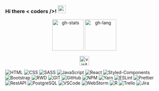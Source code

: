 ### Hi there < coders />! <img src="https://media.giphy.com/media/hvRJCLFzcasrR4ia7z/giphy.gif" width="25px">

<p align="center" >
  <img height="100" src="https://github-readme-stats.vercel.app/api?username=daria-kawecka&hide_border=true&bg_color=10,E0C7C7,904e95&title_color=fff&text_color=fff&icon_color=fff&include_all_commits=true&count_private=true&show_icons=true&hide=stars,issues" alt="gh-stats"/>
  <img height="100" src="https://github-readme-stats.vercel.app/api/top-langs?username=daria-kawecka&layout=compact&hide_border=true&bg_color=-20,904e95,E0C7C7&title_color=fff&text_color=fff&icon_color=fff" alt="gh-lang"/>
</p>
<div align="center">
<img height="30" src="https://visitor-badge.laobi.icu/badge?page_id=daria-kawecka" alt="visitors-badge">
</div>
<p align="center">

![HTML](https://img.shields.io/badge/-HTML5-E34F26?style=flat-square&logo=HTML5&logoColor=white)
![CSS](https://img.shields.io/badge/-CSS3-1572B6?style=flat-square&logo=CSS3&logoColor=white)
![SASS](https://img.shields.io/badge/-SASS-CC6699?style=flat-square&logo=SASS&logoColor=white)
![JavaScript](https://img.shields.io/badge/-JavaScript-black?style=flat-square&logo=javascript)
![React](https://img.shields.io/badge/-React-61DAFB?style=flat-square&logo=react&logoColor=white)
![Styled-Components](https://img.shields.io/badge/-Styled%20Components-DB7093?style=flat-square&logo=Styled%20Components&logoColor=white)
![Bootstrap](https://img.shields.io/badge/-Bootstrap-7952B3?style=flat-square&logo=Bootstrap&logoColor=white)
![RWD](https://img.shields.io/badge/-ResponsiveWebDesign-CF202E?style=flat-square)
![GIT](https://img.shields.io/badge/-Git-F44D27?style=flat-square&logo=Git&logoColor=white)
![GitHub](https://img.shields.io/badge/-Github-181717?style=flat-square&logo=GitHub&logoColor=white)
![NPM](https://img.shields.io/badge/-NPM-CB3837?style=flat-square&logo=NPM&logoColor=white)
![Yarn](https://img.shields.io/badge/-Yarn-2C8EBB?style=flat-square&logo=Yarn&logoColor=white)
![ESLint](https://img.shields.io/badge/-ESLint-4B32C3?style=flat-square&logo=ESLint&logoColor=white)
![Prettier](https://img.shields.io/badge/-Prettier-F7B93E?style=flat-square&logo=Prettier&logoColor=white)
![RestAPI](https://img.shields.io/badge/-RestAPI-0E353D?style=flat-square)
![PostgreSQL](https://img.shields.io/badge/-PostgreSQL-336791?style=flat-square&logo=PostgreSQL&logoColor=white)
![VSCode](https://img.shields.io/badge/-Visual%20Studio%20Code-23A9F2?style=flat-square&logo=Visual%20Studio%20Code&logoColor=white)
![WebStorm](https://img.shields.io/badge/-WebStorm-000000?style=flat-square&logo=WebStorm&logoColor=white)
![R](https://img.shields.io/badge/-R-276DC3?style=flat-square&logo=R&logoColor=white)
![Trello](https://img.shields.io/badge/-Trello-0079BF?style=flat-square&logo=Trello&logoColor=white)
![Jira](https://img.shields.io/badge/-Jira-0052CC?style=flat-square&logo=Jira&logoColor=white)
</p>

